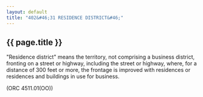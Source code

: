 ```yaml
---
layout: default 
title: "402&#46;31 RESIDENCE DISTRICT&#46;"
---
```


{{ page.title }}
----------------

"Residence district" means the territory, not comprising a business
district, fronting on a street or highway, including the street or
highway, where, for a distance of 300 feet or more, the frontage is
improved with residences or residences and buildings in use for
business.

(ORC 4511.01(OO))
